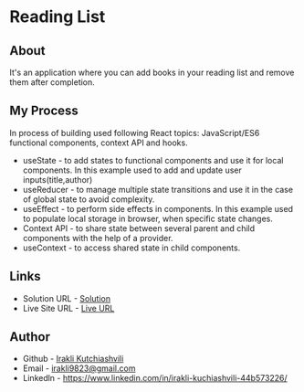 # Reading List

## About

It's an application where you can add books in your reading list and remove them after completion.


## My Process


In process of building used following React topics: JavaScript/ES6 functional components, context API and hooks.
* useState - to add states to functional components and use it for local components. In this example used to add and update user inputs(title,author)
* useReducer - to manage multiple state transitions and use it in the case of global state to avoid complexity.
* useEffect - to perform side effects in components. In this example used to populate local storage in browser, when specific state changes.
* Context API - to share state between several parent and child components with the help of a provider.
* useContext - to access shared state in child components.


## Links

* Solution URL - [Solution](https://github.com/iraklikutchiashvili/Books-react)
* Live Site URL - [Live URL](https://magical-meerkat-c39fb1.netlify.app/)

## Author

* Github - [Irakli Kutchiashvili](https://github.com/iraklikutchiashvili)
* Email - irakli9823@gmail.com
* Linkedln - https://www.linkedin.com/in/irakli-kuchiashvili-44b573226/
